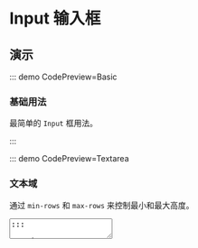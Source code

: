 # Input 输入框

## 演示

::: demo CodePreview=Basic

### 基础用法

最简单的 `Input` 框用法。

<Basic />
:::

::: demo CodePreview=Textarea

### 文本域

通过 `min-rows` 和 `max-rows` 来控制最小和最大高度。

<Textarea />
:::

::: demo CodePreview=Size

### 尺寸

<Size />
:::

::: demo CodePreview=Placeholder

### 占位符

可以设置丰富的 `placeholder` 。

<Placeholder />
:::

::: demo CodePreview=Password

### 密码

`type` 设置为 `password` 时，可以控制密码显示的触发方式。

<Password />
:::

::: demo CodePreview=Clear

### 清除

<Clear />
:::

::: demo CodePreview=Disabled

### 禁用

<Disabled />
:::

::: demo CodePreview=Loading

### 加载中

为 `input` 框设置加载状态。

<Loading />
:::

::: demo CodePreview=WordCount

### 字数限制与统计

<WordCount />
:::

::: demo CodePreview=Addon

### 前缀 & 后缀

设置 `type = textarea` 时，仅支持 `prepend` 和 `prefix` 插槽。

<Addon />

:::

::: demo CodePreview=AutoSize

### 自适应

根据输入内容自动调整 `Input` 框大小。

<AutoSize />

:::

::: demo CodePreview=Event

### 事件

一些事件。

<Event />

:::

::: demo CodePreview=InputGroup

### 输入组

组合 `Input` 框和按钮。

<InputGroup />

:::

::: demo CodePreview=Compose

### 组合输入框

将多个 `Input` 框组合在一起，通过 `input-count` 属性（默认为 2）来控制组合个数。**绑定的值必须为数组且长度与组合个数一致**。
<Compose />

:::

::: demo CodePreview=Manually

### 手动操作

动手操作起来。

<Manually />

:::

::: demo CodePreview=TypingFocus

### 输入聚焦

设置 `focus-on-typing` 属性后，可以在键入时自动聚焦。

<TypingFocus />
:::

::: demo CodePreview=InputLimit

### 输入限制

通过 `input-limits` 属性可以限制输入内容。内置了几种限制类型：

`number` ：只允许输入数字。

`not-special` ：只允许输入数字和字母。

`trim` ：头尾不允许输入空格。

`not-space` ： 不允许输入空格。

可以传入正则表达式或一个函数，返回 `true` 时表示允许输入。支持同时校验多条规则。

<InputLimit />
:::

## Props

|       名称       |                     类型                      |   默认值    |                    说明                    |
| :--------------: | :-------------------------------------------: | :---------: | :----------------------------------------: |
|  (v-model)value  |             `string \| string[]`              | `undefined` |               输入框绑定的值               |
|       type       |     `'text' \| 'password' \| 'textarea'`      |   `text`    |                 输入框类型                 |
|       size       |       `'small' \| 'medium' \| 'large'`        | `'medium'`  |                 输入框尺寸                 |
|   placeholder    |   `InputPlaceholder \| InputPlaceholder[]`    | `undefined` |                   占位符                   |
|     disabled     |                   `boolean`                   |   `false`   |                  是否禁用                  |
|     autosize     |                   `boolean`                   |   `false`   |                 自适应大小                 |
|    resizable     |                   `boolean`                   |   `false`   | `type = textarea` 时，是否允许手动调整大小 |
|    clearable     |                   `boolean`                   |   `false`   |                 是否可清空                 |
|    word-count    |                   `boolean`                   |   `false`   |                开启字数统计                |
|     loading      |                   `boolean`                   |   `false`   |                 加载中状态                 |
| password-visible | `'none' \| 'click' \| 'hover' \| 'mousedown'` |  `'click'`  |  `type = password` 时，切换密码显示的方式  |
|     min-rows     |                   `number`                    | `undefined` |              文本域的最小行数              |
|     max-rows     |                   `number`                    | `undefined` |              文本域的最大行数              |
|    max-length    |                   `number`                    | `undefined` |                最大字数限制                |
|   input-limits   |              `InputLimitRule[]`               | `undefined` |            进行输入限制时的规则            |
|     composed     |                   `boolean`                   |   `false`   |             是否使用组合输入框             |
|      count       |                   `number`                    |     `2`     |               组合输入框个数               |
|    separator     |             `string \| string[]`              | `undefined` |             组合输入框的分隔符             |

## Event

|            名称            |                         类型                          |                   说明                   |
| :------------------------: | :---------------------------------------------------: | :--------------------------------------: |
|      on-update:value       | `(value: string \| string[], index?: number) => void` |          有绑定值，修改值时触发          |
|          on-focus          |              `(index?: number) => void`               |            组件获得焦点时触发            |
|          on-blur           |              `(index?: number) => void`               |            组件失去焦点时触发            |
|         on-change          | `(value: string \| string[], index?: number) => void` |             值改变后触发触发             |
|          on-input          | `(value: string \| string[], index?: number) => void` |               修改值时触发               |
|         on-select          |       `(value: string, index?: number) => void`       |              选中文本后触发              |
|          on-clear          |                     `() => void`                      | 设置 `clearable = true` ，清空内容后触发 |
| on-password-visible-change |             `(visible: boolean) => void`              |           密码可见性改变时触发           |

## Slot

|    名称     | 参数 |   说明   |
| :---------: | :--: | :------: |
| placeholder | `()` |  占位符  |
|   prepend   | `()` | 前置内容 |
|   prefix    | `()` |   前缀   |
|   suffix    | `()` |   后缀   |
|   append    | `()` | 后置内容 |

## Expose

|        名称        |             类型             |                   说明                   |
| :----------------: | :--------------------------: | :--------------------------------------: |
|         el         |        `HTMLElement`         |          Input 组件的 Dom 节点           |
|       focus        |  `(index?: number) => void`  |                 手动聚焦                 |
|        blur        |  `(index?: number) => void`  |                 手动失焦                 |
|       select       |  `(index?: number) => void`  |             手动选中文本内容             |
| setPasswordVisible | `(visible: boolean) => void` |              设置密码可见性              |
|       resize       |         `() => void`         | 设置 `autosize` 后，手动调整至自适应大小 |

## 类型声明

```ts
export declare type InputPlaceholder = string | (() => RenderFunction);
export declare type InputLimitType = 'trim' | 'number' | 'not-special' | 'not-space';
export declare type InputLimitRule = InputLimitType | RegExp | ((value: string, event: Event) => boolean);
```
